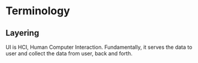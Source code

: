 # Terminology

## Layering

UI is HCI, Human Computer Interaction. Fundamentally, it serves the data to user and collect the data from user, back and forth.

